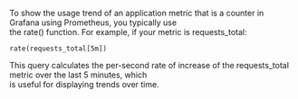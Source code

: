 To show the usage trend of an application metric that is a counter in Grafana using Prometheus, you typically use <br />
 the rate() function. For example, if your metric is requests_total: <br />

 ```
 rate(requests_total[5m])
```

This query calculates the per-second rate of increase of the requests_total metric over the last 5 minutes, which <br/> is useful for displaying trends over time.